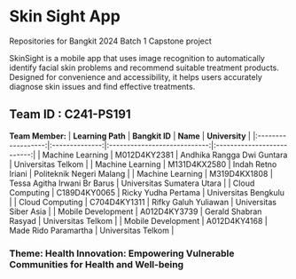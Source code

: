 # Skin Sight App
Repositories for Bangkit 2024 Batch 1 Capstone project

SkinSight is a mobile app that uses image recognition to automatically identify facial skin problems and recommend suitable treatment products. 
Designed for convenience and accessibility, it helps users accurately diagnose skin issues and find effective treatments. 

## Team ID : C241-PS191

**Team Member:**
|  **Learning Path** | **Bangkit ID** |           **Name**           |       **University**       |
|:------------------:|:--------------:|:----------------------------:|:--------------------------:|
|  Machine Learning  |  M012D4KY2381  | Andhika Rangga Dwi Guntara   | Universitas Telkom         |
|  Machine Learning  |  M131D4KX2580  | Indah Retno Iriani           | Politeknik Negeri Malang   |
|  Machine Learning  |  M319D4KX1808  | Tessa Agitha Irwani Br Barus | Universitas Sumatera Utara |
|   Cloud Computing  |  C189D4KY0065  | Ricky Yudha Pertama          | Universitas Bengkulu       |
|   Cloud Computing  |  C704D4KY1311  | Rifky Galuh Yuliawan         | Universitas Siber Asia     |
| Mobile Development |  A012D4KY3739  | Gerald Shabran Rasyad        | Universitas Telkom         |
| Mobile Development |  A012D4KY4168  | Made Rido Paramartha         | Universitas Telkom         |


### Theme: Health Innovation: Empowering Vulnerable Communities for Health and Well-being
